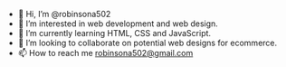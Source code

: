- 👋 Hi, I’m @robinsona502
- 👀 I’m interested in web development and web design.
- 🌱 I’m currently learning HTML, CSS and JavaScript.
- 💞️ I’m looking to collaborate on potential web designs for ecommerce.
- 📫 How to reach me robinsona502@gmail.com

<!---
robinsona502/robinsona502 is a ✨ special ✨ repository because its `README.md` (this file) appears on your GitHub profile.
You can click the Preview link to take a look at your changes.
--->
